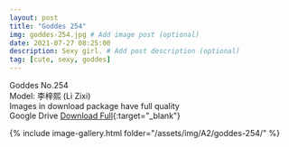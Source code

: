 ```yaml
---
layout: post
title: "Goddes 254"
img: goddes-254.jpg # Add image post (optional)
date: 2021-07-27 08:25:00
description: Sexy girl. # Add post description (optional)
tag: [cute, sexy, goddes]
---
```

Goddes No.254  
Model: 李梓熙 (Li Zixi)   
Images in download package have full quality                    
Google Drive [Download Full](http://gestyy.com/eoPt4u){:target="_blank"}

{% include image-gallery.html folder="/assets/img/A2/goddes-254/" %}
